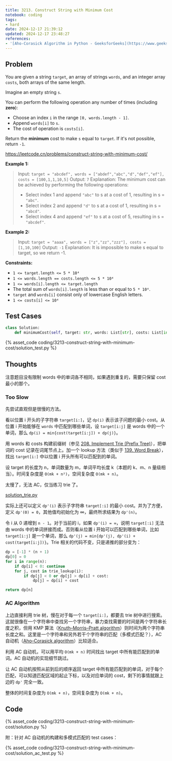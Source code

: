 ```yaml
---
title: 3213. Construct String with Minimum Cost
notebook: coding
tags:
- hard
date: 2024-12-17 21:39:12
updated: 2024-12-17 23:48:27
references:
- '[Aho-Corasick Algorithm in Python - GeeksforGeeks](https://www.geeksforgeeks.org/aho-corasick-algorithm-in-python/)'
---
```

## Problem

You are given a string `target`, an array of strings `words`, and an integer array `costs`, both arrays of the same length.

Imagine an empty string `s`.

You can perform the following operation any number of times (including **zero**):

- Choose an index `i` in the range `[0, words.length - 1]`.
- Append `words[i]` to `s`.
- The cost of operation is `costs[i]`.

Return the **minimum** cost to make `s` equal to `target`. If it's not possible, return `-1`.

<https://leetcode.cn/problems/construct-string-with-minimum-cost/>

**Example 1:**

> Input: `target = "abcdef", words = ["abdef","abc","d","def","ef"], costs = [100,1,1,10,5]`
> Output: `7`
> Explanation:
> The minimum cost can be achieved by performing the following operations:
>
> - Select index 1 and append `"abc"` to s at a cost of 1, resulting in s = `"abc"`.
> - Select index 2 and append `"d"` to s at a cost of 1, resulting in s = `"abcd"`.
> - Select index 4 and append `"ef"` to s at a cost of 5, resulting in s = `"abcdef"`.

**Example 2:**

> Input: `target = "aaaa", words = ["z","zz","zzz"], costs = [1,10,100]`
> Output: `-1`
> Explanation:
> It is impossible to make s equal to target, so we return -1.

**Constraints:**

- `1 <= target.length <= 5 * 10⁴`
- `1 <= words.length == costs.length <= 5 * 10⁴`
- `1 <= words[i].length <= target.length`
- The total sum of `words[i].length` is less than or equal to `5 * 10⁴`.
- `target` and `words[i]` consist only of lowercase English letters.
- `1 <= costs[i] <= 10⁴`

## Test Cases

``` python
class Solution:
    def minimumCost(self, target: str, words: List[str], costs: List[int]) -> int:
```

{% asset_code coding/3213-construct-string-with-minimum-cost/solution_test.py %}

## Thoughts

注意题目没有限制 words 中的单词各不相同，如果遇到重复的，需要只保留 cost 最小的那个。

### Too Slow

先尝试直观但是很慢的方法。

看以位置 i 开头的子字符串 `target[i:]`，记 `dp(i)` 表示该子问题的最小 cost。从位置 i 开始能够在 `words` 中匹配到哪些单词，设 `target[i:j]` 是 words 中的一个单词，那么 `dp(i) = min{cost(target[i:j]) + dp(j)}`。

用 words 和 costs 构建前缀树（参见 [208. Implement Trie (Prefix Tree)](208-implement-trie-prefix-tree)），把单词的 cost 记录在词尾节点上。加一个 lookup 方法（类似于 [139. Word Break](139-word-break#Improve)），找出 `target[i:]` 中以位置 i 开头所有可以匹配到的单词。

设 target 的长度为 n，单词数量为 m，单词平均长度 k（本题的 k、m、n 量级相当）。时间复杂度是 `O(mk + n²)`，空间复杂度 `O(mk + n)`。

太慢了，无法 AC，仅当练习 trie 了。

[solution_trie.py](3213-construct-string-with-minimum-cost/solution_trie.py)

实际上还可以定义 `dp'(i)` 表示子字符串 `target[:i]` 的最小 cost。并为了方便，定义 `dp'(0) = 0`，其他值均初始化为 ∞，最终所求结果为 `dp'(n)`。

令 i 从 0 递增到 `n - 1`。对于当前的 i，如果 `dp'(i) = ∞`，说明 `target[:i]` 无法由 words 中的单词拼接而成。否则看从位置 i 开始可以匹配到哪些单词，比如 `target[i:j]` 是一个单词，那么 `dp'(j) = min{dp'(j), dp'(i) + cost(target[i:j])}`。Trie 相关的代码不变，只是递推的部分变为：

``` python
dp = [-1] * (n + 1)
dp[0] = 0
for i in range(n):
    if dp[i] < 0: continue
    for j, cost in trie_lookup(i):
        if dp[j] < 0 or dp[j] > dp[i] + cost:
            dp[j] = dp[i] + cost

return dp[n]
```

### AC Algorithm

上边直接利用 trie 树，慢在对于每一个 `target[i:]`，都要去 trie 树中进行搜索。这就很像在一个字符串中查找另一个字符串，暴力查找需要的时间是两个字符串长度之积，但用 KMP 算法（[Knuth–Morris–Pratt algorithm](https://en.wikipedia.org/wiki/Knuth%E2%80%93Morris%E2%80%93Pratt_algorithm)）则时间为两个字符串长度之和。这里是一个字符串和另外若干个字符串的匹配（多模式匹配？），AC 自动机（[Aho–Corasick algorithm](https://en.wikipedia.org/wiki/Aho%E2%80%93Corasick_algorithm)）比较适合。

利用 AC 自动机，可以用平均 `O(mk + n)` 时间找出 target 中所有能匹配到的单词。AC 自动机的实现细节跳过。

让 AC 自动机按照从前到后的顺序返回 target 中所有能匹配到的单词，对于每个匹配，可以知道匹配区域的起止下标，以及对应单词的 cost，剩下的事情就跟上边的 `dp'` 完全一致。

整体的时间复杂度为 `O(mk + n)`，空间复杂度为 `O(mk + n)`。

## Code

{% asset_code coding/3213-construct-string-with-minimum-cost/solution.py %}

附：针对 AC 自动机的构建和多模式匹配的 test cases：

{% asset_code coding/3213-construct-string-with-minimum-cost/solution_ac_test.py %}
